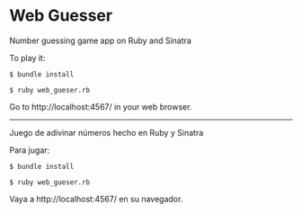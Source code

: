 # Web Guesser
Number guessing game app on Ruby and Sinatra

To play it:

`$ bundle install`

`$ ruby web_gueser.rb` 

Go to http://localhost:4567/ in your web browser.

------------------------------------------------------

Juego de adivinar números hecho en Ruby y Sinatra

Para jugar:

`$ bundle install`

`$ ruby web_gueser.rb`  

Vaya a http://localhost:4567/ en su navegador.
